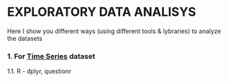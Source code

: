 # EXPLORATORY DATA ANALISYS

Here I show you different ways (using different tools & lybraries) to analyze the datasets

### 1. For [Time Series](/Journey/002) dataset
1.1. R - dplyr, questionr
